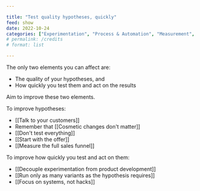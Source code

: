 ```yaml
---

title: "Test quality hypotheses, quickly"
feed: show
date: 2022-10-24
categories: ["Experimentation", "Process & Automation", "Measurement", "Understanding Your Customer"]
# permalink: /credits
# format: list

---
```


The only two elements you can affect are:

- The quality of your hypotheses, and
- How quickly you test them and act on the results

Aim to improve these two elements.

To improve hypotheses:

- [[Talk to your customers]]
- Remember that [[Cosmetic changes don't matter]]
- [[Don't test everything]]
- [[Start with the offer]]
- [[Measure the full sales funnel]]

To improve how quickly you test and act on them:

- [[Decouple experimentation from product development]]
- [[Run only as many variants as the hypothesis requires]]
- [[Focus on systems, not hacks]]